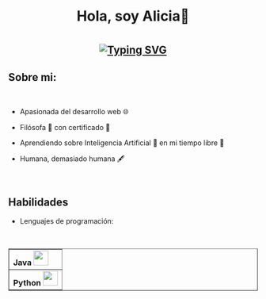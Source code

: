 <h1 align="center"> <b>Hola, soy Alicia👋</b><h1>
  <!--https://readme-typing-svg.herokuapp.com/demo/ -->
<h2 align="center">
  
[![Typing SVG](https://readme-typing-svg.herokuapp.com?font=Fira+Code&weight=500&pause=1000&color=33E8F7&background=3CFF4C00&center=true&vCenter=true&width=435&lines=Bienvenido+a+mi+perfil+de+GitHub+%F0%9F%98%8A;Soy+estudiante+de+DAW+%F0%9F%A4%93;Investigo+sobre+desarrollo+web+%F0%9F%92%BB)](https://git.io/typing-svg)

</h2>

## Sobre mi: 

<br>

- Apasionada del desarrollo web 🌐
- Filósofa 🧠 con certificado 📃
- Aprendiendo sobre Inteligencia Artificial 🤖 en mi tiempo libre 🌴
- Humana, demasiado humana 🖋️

  <br>

## Habilidades

  - Lenguajes de programación:
<br>

<div style="text-align: center">
    <table border="1">
        <tr>
            <td><b>Java</b> <img src="https://www.manualweb.net/img/logos/java.png" width="30px"></td>
        </tr>
        <tr>
            <td><b>Python</b> <img src="https://upload.wikimedia.org/wikipedia/commons/c/c3/Python-logo-notext.svg" width="30px"></td>
        </tr>
    </table>
</div>




 


